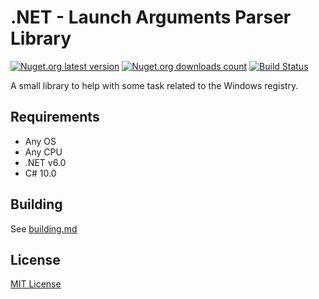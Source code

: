 # .NET - Launch Arguments Parser Library
[![Nuget.org latest version](https://img.shields.io/nuget/v/NibblePoker.Library.RegistryHelpers?label=Latest%20version)](https://www.nuget.org/packages/NibblePoker.Library.RegistryHelpers)
[![Nuget.org downloads count](https://img.shields.io/nuget/dt/NibblePoker.Library.RegistryHelpers?label=Downloads)](https://www.nuget.org/packages/NibblePoker.Library.RegistryHelpers)
[![Build Status](https://github.drone.ci.nibblepoker.lu/api/badges/aziascreations/DotNet-RegistryHelpers/status.svg)](https://github.drone.ci.nibblepoker.lu/aziascreations/DotNet-RegistryHelpers)

A small library to help with some task related to the Windows registry.

## Requirements
* Any OS
* Any CPU
* .NET v6.0
* C# 10.0

## Building
See [building.md](building.md)

## License
[MIT License](LICENSE)
